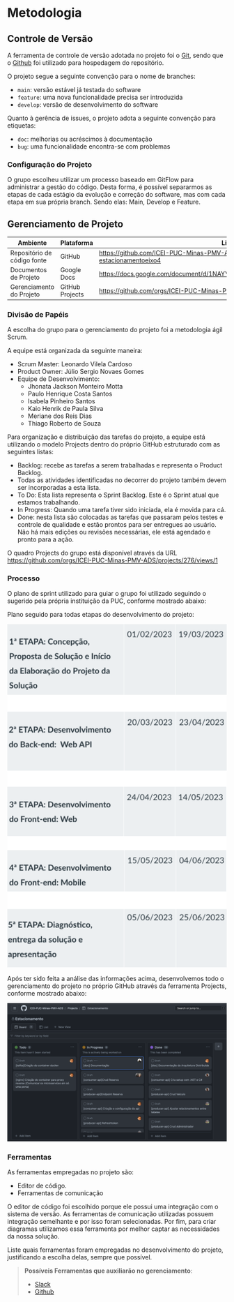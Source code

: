 
# Metodologia


## Controle de Versão

A ferramenta de controle de versão adotada no projeto foi o
[Git](https://git-scm.com/), sendo que o [Github](https://github.com)
foi utilizado para hospedagem do repositório.

O projeto segue a seguinte convenção para o nome de branches:

- `main`: versão estável já testada do software
- `feature`: uma nova funcionalidade precisa ser introduzida
- `develop`: versão de desenvolvimento do software

Quanto à gerência de issues, o projeto adota a seguinte convenção para
etiquetas:

- `doc`: melhorias ou acréscimos à documentação
- `bug`: uma funcionalidade encontra-se com problemas

### Configuração do Projeto

O grupo escolheu utilizar um processo baseado em GitFlow para administrar a gestão do código. Desta forma, é possível separarmos as etapas de cada estágio da evolução e correção do software, mas com cada etapa em sua própria branch. Sendo elas: Main, Develop e Feature.

## Gerenciamento de Projeto

|Ambiente                          | Plataforma  | Link de acesso|
|----------------------------------| ----------- | --------------|
|Repositório de código fonte       | GitHub      | <https://github.com/ICEI-PUC-Minas-PMV-ADS/pmv-ads-2023-1-e4-proj-infra-t3-estacionamentoeixo4> |
|Documentos de Projeto             | Google Docs | <https://docs.google.com/document/d/1NAYYys4jxpt1EowTOEwGRViP7hqgUyDXGHmdKfqDz3g/edit> |
|Gerenciamento do Projeto          | GitHub Projects      | <https://github.com/orgs/ICEI-PUC-Minas-PMV-ADS/projects/276> |





### Divisão de Papéis

A escolha do grupo para o gerenciamento do projeto foi a metodologia ágil Scrum.

A equipe está organizada da seguinte maneira:
* Scrum Master: Leonardo Vilela Cardoso
* Product Owner: Júlio Sergio Novaes Gomes
* Equipe de Desenvolvimento:
    * Jhonata Jackson Monteiro Motta
    * Paulo Henrique Costa Santos
    * Isabela Pinheiro Santos
    * Kaio Henrik de Paula Silva
    * Meriane dos Reis Dias
    * Thiago Roberto de Souza <br />

Para organização e distribuição das tarefas do projeto, a equipe está utilizando o modelo Projects dentro do próprio GitHub estruturado com as seguintes listas:
* Backlog: recebe as tarefas a serem trabalhadas e representa o Product Backlog. 
* Todas as atividades identificadas no decorrer do projeto também devem ser incorporadas a esta lista.
* To Do: Esta lista representa o Sprint Backlog. Este é o Sprint atual que estamos trabalhando.
* In Progress: Quando uma tarefa tiver sido iniciada, ela é movida para cá.
* Done: nesta lista são colocadas as tarefas que passaram pelos testes e controle de qualidade e estão prontos para ser entregues ao usuário. Não há mais edições ou revisões necessárias, ele está agendado e pronto para a ação.

O quadro Projects do grupo está disponível através da URL <https://github.com/orgs/ICEI-PUC-Minas-PMV-ADS/projects/276/views/1>

### Processo

O plano de sprint utilizado para guiar o grupo foi utilizado seguindo o sugerido pela própria instituição da PUC, conforme mostrado abaixo:

Plano seguido para todas etapas do desenvolvimento do projeto:
 
![Plano de Sprint](img/Plano-de-sprint.png)

Após ter sido feita a análise das informações acima, desenvolvemos todo o gerenciamento do projeto no próprio GitHub através da ferramenta Projects, conforme mostrado abaixo:

![Tela GitHub-Projects](img/progress-png.png)

### Ferramentas

As ferramentas empregadas no projeto são:

- Editor de código.
- Ferramentas de comunicação

O editor de código foi escolhido porque ele possui uma integração com o sistema de versão. As ferramentas de comunicação utilizadas possuem integração semelhante e por isso foram selecionadas. Por fim, para criar diagramas utilizamos essa ferramenta por melhor captar as necessidades da nossa solução.

Liste quais ferramentas foram empregadas no desenvolvimento do projeto, justificando a escolha delas, sempre que possível.
 
> **Possíveis Ferramentas que auxiliarão no gerenciamento**: 
> - [Slack](https://slack.com/)
> - [Github](https://github.com/)
